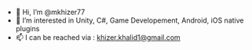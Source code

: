- 👋 Hi, I’m @mkhizer77
- 👀 I’m interested in Unity, C#, Game Developement, Android, iOS native plugins
- 📫 I can be reached via : khizer.khalid1@gmail.com

<!---
mkhizer77/mkhizer77 is a ✨ special ✨ repository because its `README.md` (this file) appears on your GitHub profile.
You can click the Preview link to take a look at your changes.
--->
